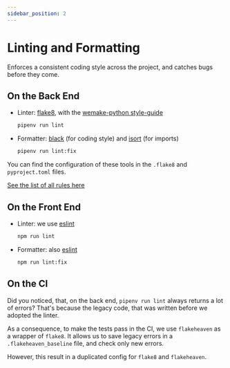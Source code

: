 ```yaml
---
sidebar_position: 2
---
```


# Linting and Formatting

Enforces a consistent coding style across the project, and catches bugs before
they come.

## On the Back End

- Linter: [flake8](https://flake8.pycqa.org/), with the [wemake-python style-guide](https://wemake-python-styleguide.readthedocs.io/en/latest/pages/usage/violations/index.html)
  ```bash
  pipenv run lint
  ```
- Formatter: [black](https://black.readthedocs.io/) (for coding style)
  and [isort](https://pycqa.github.io/isort/) (for imports)
  ```bash
  pipenv run lint:fix
  ```

You can find the configuration of these tools in the `.flake8` and `pyproject.toml` files.

[See the list of all rules here](https://wemake-python-styleguide.readthedocs.io/en/latest/pages/usage/violations/index.html)

## On the Front End

- Linter: we use [eslint](https://eslint.org/)
  ```bash
  npm run lint
  ```
- Formatter: also [eslint](https://eslint.org/)
  ```bash
  npm run lint:fix
  ```

## On the CI

Did you noticed, that, on the back end, `pipenv run lint` always returns a lot
of errors? That's because the legacy code, that was written before we adopted
the linter.

As a consequence, to make the tests pass in the CI, we use `flakeheaven` as a
wrapper of `flake8`. It allows us to save legacy errors in a
`.flakeheaven_baseline` file, and check only new errors.

However, this result in a duplicated config for `flake8` and `flakeheaven`.
